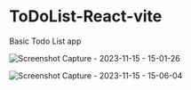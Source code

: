 # ToDoList-React-vite
Basic Todo List app


![Screenshot Capture - 2023-11-15 - 15-01-26](https://github.com/krutarth-dev/ToDoList-React-vite/assets/52596504/f4906668-0e22-4908-acaf-87cbfcc500e0)


![Screenshot Capture - 2023-11-15 - 15-06-04](https://github.com/krutarth-dev/ToDoList-React-vite/assets/52596504/d62d5eb3-3b8d-4b50-ac15-9d462d4b4fb4)
